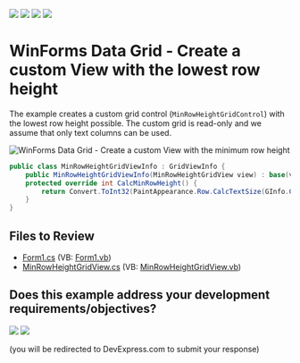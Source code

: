 <!-- default badges list -->
![](https://img.shields.io/endpoint?url=https://codecentral.devexpress.com/api/v1/VersionRange/128624178/19.1.3%2B)
[![](https://img.shields.io/badge/Open_in_DevExpress_Support_Center-FF7200?style=flat-square&logo=DevExpress&logoColor=white)](https://supportcenter.devexpress.com/ticket/details/E524)
[![](https://img.shields.io/badge/📖_How_to_use_DevExpress_Examples-e9f6fc?style=flat-square)](https://docs.devexpress.com/GeneralInformation/403183)
[![](https://img.shields.io/badge/💬_Leave_Feedback-feecdd?style=flat-square)](#does-this-example-address-your-development-requirementsobjectives)
<!-- default badges end -->

# WinForms Data Grid - Create a custom View with the lowest row height

The example creates a custom grid control (`MinRowHeightGridControl`) with the lowest row height possible. The custom grid is read-only and we assume that only text columns can be used.

![WinForms Data Grid - Create a custom View with the minimum row height](https://raw.githubusercontent.com/DevExpress-Examples/creating-custom-view-that-has-the-minimum-row-height-e524/19.1.3%2B/media/winforms-grid-custom-row-height.png)

```csharp
public class MinRowHeightGridViewInfo : GridViewInfo {
    public MinRowHeightGridViewInfo(MinRowHeightGridView view) : base(view) { }
    protected override int CalcMinRowHeight() {
        return Convert.ToInt32(PaintAppearance.Row.CalcTextSize(GInfo.Cache, "Gq", int.MaxValue).Height) + 1;
    }
}
```


## Files to Review

* [Form1.cs](./CS/XtraGridMinRowHeight/Form1.cs) (VB: [Form1.vb](./VB/XtraGridMinRowHeight/Form1.vb))
* [MinRowHeightGridView.cs](./CS/XtraGridMinRowHeight/MinRowHeightGridView.cs) (VB: [MinRowHeightGridView.vb](./VB/XtraGridMinRowHeight/MinRowHeightGridView.vb))
<!-- feedback -->
## Does this example address your development requirements/objectives?

[<img src="https://www.devexpress.com/support/examples/i/yes-button.svg"/>](https://www.devexpress.com/support/examples/survey.xml?utm_source=github&utm_campaign=winforms-grid-with-minimum-row-height&~~~was_helpful=yes) [<img src="https://www.devexpress.com/support/examples/i/no-button.svg"/>](https://www.devexpress.com/support/examples/survey.xml?utm_source=github&utm_campaign=winforms-grid-with-minimum-row-height&~~~was_helpful=no)

(you will be redirected to DevExpress.com to submit your response)
<!-- feedback end -->
